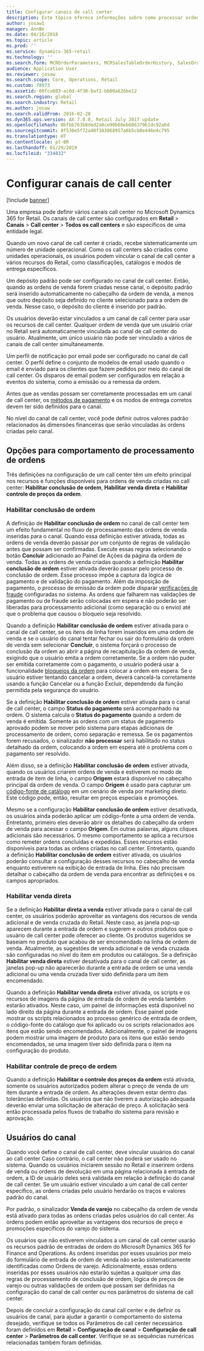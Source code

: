 ```yaml
---
title: Configurar canais de call center
description: Este tópico oferece informações sobre como processar ordens de call centers usando o Microsoft Dynamics 365 for Retail.
author: josaw1
manager: AnnBe
ms.date: 04/16/2018
ms.topic: article
ms.prod: ''
ms.service: dynamics-365-retail
ms.technology: ''
ms.search.form: MCROrderParameters, MCRSalesTableOrderHistory, SalesOrderProcessingWorkspace
audience: Application User
ms.reviewer: josaw
ms.search.scope: Core, Operations, Retail
ms.custom: 78973
ms.assetid: 09fca083-ac0d-4f30-baf2-bb00a626be12
ms.search.region: global
ms.search.industry: Retail
ms.author: josaw
ms.search.validFrom: 2016-02-28
ms.dyn365.ops.version: AX 7.0.0, Retail July 2017 update
ms.openlocfilehash: 0bfbb763b8ded2a0ce90b66eb686379b1dc92a6d
ms.sourcegitcommit: 0f530e5f72a40f383868957a6b5cb0e446e4c795
ms.translationtype: HT
ms.contentlocale: pt-BR
ms.lasthandoff: 01/29/2019
ms.locfileid: "334832"
---
```

# <a name="set-up-call-center-channels"></a>Configurar canais de call center

[!include [banner](includes/banner.md)]

Uma empresa pode definir vários canais call center no Microsoft Dynamics 365 for Retail. Os canais de call center são configurados em **Retail** \> **Canais** \> **Call center** \> **Todos os call centers** e são específicos de uma entidade legal.

Quando um novo canal de call center é criado, recebe sistematicamente um número de unidade operacional. Como os call centers são criados como unidades operacionais, os usuários podem vincular o canal de call center a vários recursos do Retail, como classificações, catálogos e modos de entrega específicos.

Um depósito padrão pode ser configurado no canal de call center. Então, quando as ordens de venda forem criadas nesse canal, o depósito padrão será inserido automaticamente no cabeçalho da ordem de venda, a menos que outro depósito seja definido no cliente selecionado para a ordem de venda. Nesse caso, o depósito do cliente é inserido por padrão.

Os usuários deverão estar vinculados a um canal de call center para usar os recursos de call center. Qualquer ordem de venda que um usuário criar no Retail será automaticamente vinculada ao canal de call center do usuário. Atualmente, um único usuário não pode ser vinculado a vários de canais de call center simultaneamente.

Um perfil de notificação por email pode ser configurado no canal de call center. O perfil define o conjunto de modelos de email usado quando o email é enviado para os clientes que fazem pedidos por meio do canal de call center. Os disparos de email podem ser configurados em relação a eventos do sistema, como a emissão ou a remessa da ordem.

Antes que as vendas possam ser corretamente processadas em um canal de call center, os [métodos de pagamento](https://docs.microsoft.com/dynamics365/unified-operations/retail/work-with-payments) e os modos de entrega corretos devem ter sido definidos para o canal.

No nível do canal de call center, você pode definir outros valores padrão relacionados às dimensões financeiras que serão vinculadas às ordens criadas pelo canal.

## <a name="options-for-order-processing-behavior"></a>Opções para comportamento de processamento de ordens

Três definições na configuração de um call center têm um efeito principal nos recursos e funções disponíveis para ordens de venda criadas no call center: **Habilitar conclusão de ordem**, **Habilitar venda direta** e **Habilitar controle de preços da ordem**.

### <a name="enable-order-completion"></a>Habilitar conclusão de ordem

A definição de **Habilitar conclusão de ordem** no canal de call center tem um efeito fundamental no fluxo de processamento das ordens de venda inseridas para o canal. Quando essa definição estiver ativada, todas as ordens de venda deverão passar por um conjunto de regras de validação antes que possam ser confirmadas. Execute essas regras selecionando o botão **Concluir** adicionado ao Painel de Ações da página da ordem de venda. Todas as ordens de venda criadas quando a definição **Habilitar conclusão de ordem** estiver ativada deverão passar pelo processo de conclusão de ordem. Esse processo impõe a captura da lógica de pagamento e de validação do pagamento. Além da imposição de pagamento, o processo de emissão da ordem pode disparar [verificações de fraude](https://docs.microsoft.com/dynamics365/unified-operations/retail/set-up-fraud-alerts) configuradas no sistema. As ordens que falharem nas validações de pagamento ou de fraude serão colocadas em espera e não poderão ser liberadas para processamento adicional (como separação ou o envio) até que o problema que causou o bloqueio seja resolvido.

Quando a definição **Habilitar conclusão de ordem** estiver ativada para o canal de call center, se os itens de linha forem inseridos em uma ordem de venda e se o usuário do canal tentar fechar ou sair do formulário da ordem de venda sem selecionar **Concluir**, o sistema forçará o processo de conclusão da ordem ao abrir a página de recapitulação da ordem de venda, exigindo que o usuário emita a ordem corretamente. Se a ordem não puder ser emitida corretamente com o pagamento, o usuário poderá usar a funcionalidade [bloqueios da ordem](https://docs.microsoft.com/dynamics365/unified-operations/retail/work-with-order-holds) para colocar a ordem em espera. Se o usuário estiver tentando cancelar a ordem, deverá cancelá-la corretamente usando a função Cancelar ou a função Excluir, dependendo da função permitida pela segurança do usuário.

Se a definição **Habilitar conclusão de ordem** estiver ativada para o canal de call center, o campo **Status do pagamento** será acompanhado na ordem. O sistema calcula o **Status do pagamento** quando a ordem de venda é emitida. Somente as ordens com um status de pagamento aprovado podem se mover pelo sistema para etapas adicionais de processamento de ordem, como separação e remessa. Se os pagamentos forem recusados, o sinalizador **não processar** será habilitado no status detalhado da ordem, colocando a ordem em espera até o problema com o pagamento ser resolvido.

Além disso, se a definição **Habilitar conclusão de ordem** estiver ativada, quando os usuários criarem ordens de venda e estiverem no modo de entrada de item de linha, o campo **Origem** estará disponível no cabeçalho principal da ordem de venda. O campo **Origem** é usado para capturar um [código-fonte de catálogo](https://docs.microsoft.com/dynamics365/unified-operations/retail/call-center-catalogs) em um cenário de venda por marketing direto. Este código pode, então, resultar em preços especiais e promoções.

Mesmo se a configuração **Habilitar conclusão de ordem** estiver desativada, os usuários ainda poderão aplicar um código-fonte a uma ordem de venda. Entretanto, primeiro eles deverão abrir os detalhes do cabeçalho da ordem de venda para acessar o campo **Origem**. Em outras palavras, alguns cliques adicionais são necessários. O mesmo comportamento se aplica a recursos como remeter ordens concluídas e expedidas. Esses recursos estão disponíveis para todas as ordens criadas no call center. Entretanto, quando a definição **Habilitar conclusão de ordem** estiver ativada, os usuários poderão consultar a configuração desses recursos no cabeçalho de venda enquanto estiverem na exibição de entrada de linha. Eles não precisam detalhar o cabeçalho da ordem de venda para encontrar as definições e os campos apropriados.

### <a name="enable-direct-selling"></a>Habilitar venda direta

Se a definição **Habilitar direta a venda** estiver ativada para o canal de call center, os usuários poderão aproveitar as vantagens dos recursos de venda adicional e de venda cruzada do Retail. Neste caso, as janela pop-up aparecem durante a entrada de ordem e sugerem e outros produtos que o usuário de call center pode oferecer ao cliente. Os produtos sugeridos se baseiam no produto que acabou de ser encomendado na linha de ordem de venda. Atualmente, as sugestões de venda adicional e de venda cruzada são configuradas no nível do item em produtos ou catálogos. Se a definição **Habilitar venda direta** estiver desativada para o canal de call center, as janelas pop-up não aparecerão durante a entrada de ordem se uma venda adicional ou uma venda cruzada tiver sido definida para um item encomendado.

Quando a definição **Habilitar venda direta** estiver ativada, os scripts e os recursos de imagens da página de entrada de ordem de venda também estarão ativados. Neste caso, um painel de informações está disponível no lado direito da página durante a entrada de ordem. Esse painel pode mostrar os scripts relacionados ao processo genérico de entrada de ordem, o código-fonte do catálogo que foi aplicado ou os scripts relacionados aos itens que estão sendo encomendados. Adicionalmente, o painel de imagens podem mostrar uma imagem de produto para os itens que estão sendo encomendados, se uma imagem tiver sido definida para o item na configuração do produto.

### <a name="enable-order-price-control"></a>Habilitar controle de preço de ordem

Quando a definição **Habilitar o controle dos preços da ordem** está ativada, somente os usuários autorizados podem alterar o preço de venda de um item durante a entrada de ordem. As alterações devem estar dentro das tolerâncias definidas. Os usuários que não tiverem a autorização adequada deverão enviar uma solicitação de alteração de preço. A solicitação será então processada pelos fluxos de trabalho do sistema para revisão e aprovação.

## <a name="channel-users"></a>Usuários do canal

Quando você define o canal de call center, deve vincular usuários do canal ao call center Caso contrário, o call center não poderá ser usado no sistema. Quando os usuários iniciarem sessão no Retail e inserirem ordens de venda ou ordens de devolução em uma página relacionada à entrada de ordem, a ID de usuário deles será validada em relação à definição do canal de call center. Se um usuário estiver vinculado a um canal de call center específico, as ordens criadas pelo usuário herdarão os traços e valores padrão do canal.

Por padrão, o sinalizador **Venda de varejo** no cabeçalho da ordem de venda está ativado para todas as ordens criadas pelos usuários do call center. As ordens podem então aproveitar as vantagens dos recursos de preço e promoções específicos do varejo do sistema.

Os usuários que não estiverem vinculados a um canal de call center usarão os recursos padrão de entradas de ordem do Microsoft Dynamics 365 for Finance and Operations. As ordens inseridas por esses usuários por meio do formulário de entrada de ordem de venda não serão sistematicamente identificadas como Ordens de varejo. Adicionalmente, essas ordens inseridas por esses usuários não estarão sujeitas a qualquer uma das regras de processamento de conclusão de ordem, lógica de preços de varejo ou outras validações de ordem que possam ser definidas na configuração do canal de call center ou nos parâmetros do sistema de call center.

Depois de concluir a configuração do canal call center e de definir os usuários de canal, para ajudar a garantir o comportamento do sistema desejado, verifique se todos os Parâmetros de call center necessários foram definidos em **Retail** \> **Configuração de canal** \> **Configuração de call center** \> **Parâmetros de call center**. Verifique se as sequências numéricas relacionadas também foram definidas.
